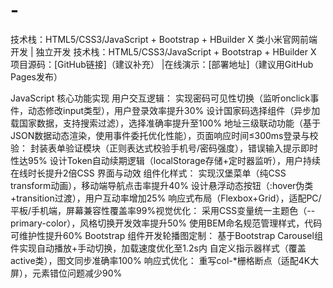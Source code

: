 # -
技术栈：HTML5/CSS3/JavaScript + Bootstrap + HBuilder X
类小米官网前端开发 | 独立开发
技术栈：HTML5/CSS3/JavaScript + Bootstrap + HBuilder X
项目源码：[GitHub链接]（建议补充） | ​在线演示：[部署地址]（建议用GitHub Pages发布）

​JavaScript 核心功能实现
​用户交互逻辑：
实现密码可见性切换（监听onclick事件，动态修改input类型），用户登录效率提升30%
设计国家码选择组件（异步加载国家数据，支持搜索过滤），选择准确率提升至100%
地址三级联动功能（基于JSON数据动态渲染，使用事件委托优化性能），页面响应时间≤300ms
​登录与校验：
封装表单验证模块（正则表达式校验手机号/密码强度），错误输入提示即时性达95%
设计Token自动续期逻辑（localStorage存储+定时器监听），用户持续在线时长提升2倍
​CSS 界面与动效
​组件化样式：
实现汉堡菜单（纯CSS transform动画），移动端导航点击率提升40%
设计悬浮动态按钮（:hover伪类+transition过渡），用户互动率增加25%
响应式布局（Flexbox+Grid），适配PC/平板/手机端，屏幕兼容性覆盖率99%
​视觉优化：
采用CSS变量统一主题色（--primary-color），风格切换开发效率提升50%
使用BEM命名规范管理样式，代码可维护性提升60%
​Bootstrap 组件开发
​轮播图定制：
基于Bootstrap Carousel组件实现自动播放+手动切换，加载速度优化至1.2s内
自定义指示器样式（覆盖active类），图文同步准确率100%
​响应式优化：
重写col-*栅格断点（适配4K大屏），元素错位问题减少90%
